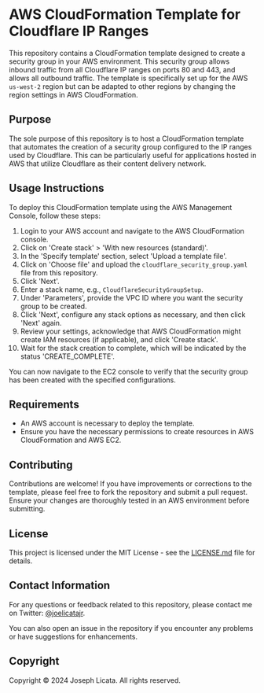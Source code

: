 # AWS CloudFormation Template for Cloudflare IP Ranges

This repository contains a CloudFormation template designed to create a security group in your AWS environment. This security group allows inbound traffic from all Cloudflare IP ranges on ports 80 and 443, and allows all outbound traffic. The template is specifically set up for the AWS `us-west-2` region but can be adapted to other regions by changing the region settings in AWS CloudFormation.

## Purpose

The sole purpose of this repository is to host a CloudFormation template that automates the creation of a security group configured to the IP ranges used by Cloudflare. This can be particularly useful for applications hosted in AWS that utilize Cloudflare as their content delivery network.

## Usage Instructions

To deploy this CloudFormation template using the AWS Management Console, follow these steps:

1. Login to your AWS account and navigate to the AWS CloudFormation console.
2. Click on 'Create stack' > 'With new resources (standard)'.
3. In the 'Specify template' section, select 'Upload a template file'.
4. Click on 'Choose file' and upload the `cloudflare_security_group.yaml` file from this repository.
5. Click 'Next'.
6. Enter a stack name, e.g., `CloudflareSecurityGroupSetup`.
7. Under 'Parameters', provide the VPC ID where you want the security group to be created.
8. Click 'Next', configure any stack options as necessary, and then click 'Next' again.
9. Review your settings, acknowledge that AWS CloudFormation might create IAM resources (if applicable), and click 'Create stack'.
10. Wait for the stack creation to complete, which will be indicated by the status 'CREATE_COMPLETE'.

You can now navigate to the EC2 console to verify that the security group has been created with the specified configurations.

## Requirements

- An AWS account is necessary to deploy the template.
- Ensure you have the necessary permissions to create resources in AWS CloudFormation and AWS EC2.

## Contributing

Contributions are welcome! If you have improvements or corrections to the template, please feel free to fork the repository and submit a pull request. Ensure your changes are thoroughly tested in an AWS environment before submitting.

## License

This project is licensed under the MIT License - see the [LICENSE.md](LICENSE.md) file for details.

## Contact Information

For any questions or feedback related to this repository, please contact me on Twitter: [@joelicatajr](https://twitter.com/joelicatajr).

You can also open an issue in the repository if you encounter any problems or have suggestions for enhancements.

## Copyright

Copyright © 2024 Joseph Licata. All rights reserved.